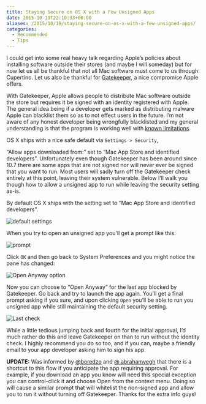 ```yaml
---
title: Staying Secure on OS X with a Few Unsigned Apps
date: 2015-10-19T22:10:33+00:00
aliases: /2015/10/19/staying-secure-on-os-x-with-a-few-unsigned-apps/
categories:
  - Recommended
  - Tips
---
```


I could get into some real heavy talk regarding Apple&#8217;s policies about installing software outside their stores (and maybe I will someday) but for now let us all be thankful that not all Mac software must come to us through Cupertino. Let us also be thankful for [Gatekeeper][1], a nice compromise Apple offers.

With Gatekeeper, Apple allows people to distribute Mac software outside the store but requires it be signed with an identity registered with Apple. The general idea being if a developer gets marked as distributing malware Apple can blacklist them so as to not effect users in the future. I&#8217;m not aware of any honest developer being wrongfully blacklisted and my general understanding is that the program is working well with [known limitations][2].

OS X ships with a nice safe default via `Settings > Security`,

&#8220;Allow apps downloaded from:&#8221; set to &#8220;Mac App Store and identified developers&#8221;. Unfortunately even though Gatekeeper has been around since 10.7 there are some apps that are not signed nor will never ever be signed that you want to run. Most users will sadly turn off the Gatekeeper check entirely at this point, leaving their system vulnerable. Below I&#8217;ll walk you though how to allow a unsigned app to run while leaving the security setting as-is.

By default OS X ships with the setting set to &#8220;Mac App Store and identified developers&#8221;.

![default settings][3]

When you try to open an unsigned app you&#8217;ll get a prompt like this:

![prompt][4]

Click `OK` and then go back to System Preferences and you might notice the pane has changed:

![Open Anyway option][5]

Now you can choose to &#8220;Open Anyway&#8221; for the last app blocked by Gatekeeper. Go back and try to launch the app again. You&#8217;ll get a final prompt asking if you sure, and upon clicking `Open` you&#8217;ll be able to run you unsigned app while still maintaining the default security setting.

![Last check][6]

While a little tedious jumping back and fourth for the initial approval, I&#8217;d much rather do this and leave Gatekeeper on than to run without the identity check. I highly recommend you do so too, and if you can, maybe a friendly email to your app developer asking him to sign his app.

**UPDATE:** Was informed by [@boredzo][7] and [@ abrahamvegh][8] that there is a shortcut to this flow if you anticipate the app requiring approval. For example, if you download an app you know will need this special exception you can control-click it and choose Open from the context menu. Doing so will cause a similar prompt that will whitelist the non-signed app and allow you to run it without turning off Gatekeeper. Thanks for the extra info guys!

[1]: https://support.apple.com/en-us/HT202491
[2]: https://en.wikipedia.org/wiki/Gatekeeper_(OS_X)
[3]: http://mikezornek.com/media/images/security/2.png
[4]: http://mikezornek.com/media/images/security/3.png
[5]: http://mikezornek.com/media/images/security/4.png
[6]: http://mikezornek.com/media/images/security/5.png
[7]: http://twitter.com/boredzo
[8]: http://twitter.com/abrahamvegh
